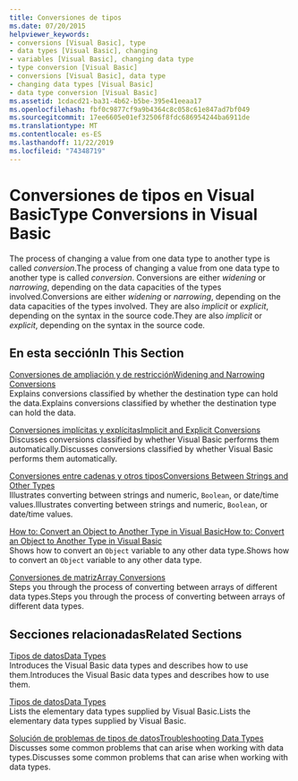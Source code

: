 ```yaml
---
title: Conversiones de tipos
ms.date: 07/20/2015
helpviewer_keywords:
- conversions [Visual Basic], type
- data types [Visual Basic], changing
- variables [Visual Basic], changing data type
- type conversion [Visual Basic]
- conversions [Visual Basic], data type
- changing data types [Visual Basic]
- data type conversion [Visual Basic]
ms.assetid: 1cdacd21-ba31-4b62-b5be-395e41eeaa17
ms.openlocfilehash: fbf0c9877cf9a9b4364c8c058c61e847ad7bf049
ms.sourcegitcommit: 17ee6605e01ef32506f8fdc686954244ba6911de
ms.translationtype: MT
ms.contentlocale: es-ES
ms.lasthandoff: 11/22/2019
ms.locfileid: "74348719"
---
```

# <a name="type-conversions-in-visual-basic"></a><span data-ttu-id="ff057-102">Conversiones de tipos en Visual Basic</span><span class="sxs-lookup"><span data-stu-id="ff057-102">Type Conversions in Visual Basic</span></span>
<span data-ttu-id="ff057-103">The process of changing a value from one data type to another type is called *conversion*.</span><span class="sxs-lookup"><span data-stu-id="ff057-103">The process of changing a value from one data type to another type is called *conversion*.</span></span> <span data-ttu-id="ff057-104">Conversions are either *widening* or *narrowing*, depending on the data capacities of the types involved.</span><span class="sxs-lookup"><span data-stu-id="ff057-104">Conversions are either *widening* or *narrowing*, depending on the data capacities of the types involved.</span></span> <span data-ttu-id="ff057-105">They are also *implicit* or *explicit*, depending on the syntax in the source code.</span><span class="sxs-lookup"><span data-stu-id="ff057-105">They are also *implicit* or *explicit*, depending on the syntax in the source code.</span></span>  
  
## <a name="in-this-section"></a><span data-ttu-id="ff057-106">En esta sección</span><span class="sxs-lookup"><span data-stu-id="ff057-106">In This Section</span></span>  
 [<span data-ttu-id="ff057-107">Conversiones de ampliación y de restricción</span><span class="sxs-lookup"><span data-stu-id="ff057-107">Widening and Narrowing Conversions</span></span>](../../../../visual-basic/programming-guide/language-features/data-types/widening-and-narrowing-conversions.md)  
 <span data-ttu-id="ff057-108">Explains conversions classified by whether the destination type can hold the data.</span><span class="sxs-lookup"><span data-stu-id="ff057-108">Explains conversions classified by whether the destination type can hold the data.</span></span>  
  
 [<span data-ttu-id="ff057-109">Conversiones implícitas y explícitas</span><span class="sxs-lookup"><span data-stu-id="ff057-109">Implicit and Explicit Conversions</span></span>](../../../../visual-basic/programming-guide/language-features/data-types/implicit-and-explicit-conversions.md)  
 <span data-ttu-id="ff057-110">Discusses conversions classified by whether Visual Basic performs them automatically.</span><span class="sxs-lookup"><span data-stu-id="ff057-110">Discusses conversions classified by whether Visual Basic performs them automatically.</span></span>  
  
 [<span data-ttu-id="ff057-111">Conversiones entre cadenas y otros tipos</span><span class="sxs-lookup"><span data-stu-id="ff057-111">Conversions Between Strings and Other Types</span></span>](../../../../visual-basic/programming-guide/language-features/data-types/conversions-between-strings-and-other-types.md)  
 <span data-ttu-id="ff057-112">Illustrates converting between strings and numeric, `Boolean`, or date/time values.</span><span class="sxs-lookup"><span data-stu-id="ff057-112">Illustrates converting between strings and numeric, `Boolean`, or date/time values.</span></span>  
  
 [<span data-ttu-id="ff057-113">How to: Convert an Object to Another Type in Visual Basic</span><span class="sxs-lookup"><span data-stu-id="ff057-113">How to: Convert an Object to Another Type in Visual Basic</span></span>](../../../../visual-basic/programming-guide/language-features/data-types/how-to-convert-an-object-to-another-type.md)  
 <span data-ttu-id="ff057-114">Shows how to convert an `Object` variable to any other data type.</span><span class="sxs-lookup"><span data-stu-id="ff057-114">Shows how to convert an `Object` variable to any other data type.</span></span>  
  
 [<span data-ttu-id="ff057-115">Conversiones de matriz</span><span class="sxs-lookup"><span data-stu-id="ff057-115">Array Conversions</span></span>](../../../../visual-basic/programming-guide/language-features/data-types/array-conversions.md)  
 <span data-ttu-id="ff057-116">Steps you through the process of converting between arrays of different data types.</span><span class="sxs-lookup"><span data-stu-id="ff057-116">Steps you through the process of converting between arrays of different data types.</span></span>  
  
## <a name="related-sections"></a><span data-ttu-id="ff057-117">Secciones relacionadas</span><span class="sxs-lookup"><span data-stu-id="ff057-117">Related Sections</span></span>  
 [<span data-ttu-id="ff057-118">Tipos de datos</span><span class="sxs-lookup"><span data-stu-id="ff057-118">Data Types</span></span>](../../../../visual-basic/programming-guide/language-features/data-types/index.md)  
 <span data-ttu-id="ff057-119">Introduces the Visual Basic data types and describes how to use them.</span><span class="sxs-lookup"><span data-stu-id="ff057-119">Introduces the Visual Basic data types and describes how to use them.</span></span>  
  
 [<span data-ttu-id="ff057-120">Tipos de datos</span><span class="sxs-lookup"><span data-stu-id="ff057-120">Data Types</span></span>](../../../../visual-basic/language-reference/data-types/index.md)  
 <span data-ttu-id="ff057-121">Lists the elementary data types supplied by Visual Basic.</span><span class="sxs-lookup"><span data-stu-id="ff057-121">Lists the elementary data types supplied by Visual Basic.</span></span>  
  
 [<span data-ttu-id="ff057-122">Solución de problemas de tipos de datos</span><span class="sxs-lookup"><span data-stu-id="ff057-122">Troubleshooting Data Types</span></span>](../../../../visual-basic/programming-guide/language-features/data-types/troubleshooting-data-types.md)  
 <span data-ttu-id="ff057-123">Discusses some common problems that can arise when working with data types.</span><span class="sxs-lookup"><span data-stu-id="ff057-123">Discusses some common problems that can arise when working with data types.</span></span>
